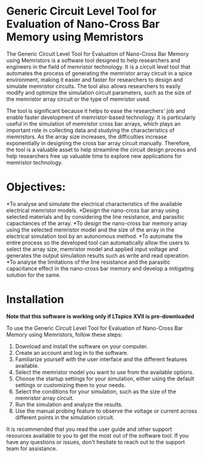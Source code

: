 # Generic Circuit Level Tool for Evaluation of Nano-Cross Bar Memory using Memristors
The Generic Circuit Level Tool for Evaluation of Nano-Cross Bar Memory using Memristors is a software tool designed to help researchers and engineers in the field of memristor technology. It is a circuit level tool that automates the process of generating the memristor array circuit in a spice environment, making it easier and faster for researchers to design and simulate memristor circuits. The tool also allows researchers to easily modify and optimize the simulation circuit parameters, such as the size of the memristor array circuit or the type of memristor used. 

The tool is significant because it helps to ease the researchers' job and enable faster development of memristor-based technology. It is particularly useful in the simulation of memristor cross bar arrays, which plays an important role in collecting data and studying the characteristics of memristors. As the array size increases, the difficulties increase exponentially in designing the cross bar array circuit manually. Therefore, the tool is a valuable asset to help streamline the circuit design process and help researchers free up valuable time to explore new applications for memristor technology.

# Objectives:
*To analyse and simulate the electrical characteristics of the available electrical memristor models. 
*Design the nano-cross bar array using selected materials and by considering the line resistance, and parasitic capacitances of the array. 
*To design the nano-cross bar memory array using the selected memristor model and the size of the array in the electrical simulation tool by an autonomous method. 
*To automate the entire process so the developed tool can automatically allow the users to select the array size, memristor model and applied input voltage and generates the output simulation results such as write and read operation.
*To analyse the limitations of the line resistance and the parasitic capacitance effect in the nano-cross bar memory and develop a mitigating solution for the same. 


# Installation
**Note that this software is working only if LTspice XVII is pre-downloaded**

To use the Generic Circuit Level Tool for Evaluation of Nano-Cross Bar Memory using Memristors, follow these steps:
1. Download and install the software on your computer.
2. Create an account and log in to the software.
3. Familiarize yourself with the user interface and the different features available.
4. Select the memristor model you want to use from the available options.
5. Choose the startup settings for your simulation, either using the default settings or customizing them to your needs.
6. Select the conditions for your simulation, such as the size of the memristor array circuit.
7. Run the simulation and analyze the results.
8. Use the manual probing feature to observe the voltage or current across different points in the simulation circuit.

It is recommended that you read the user guide and other support resources available to you to get the most out of the software tool. If you have any questions or issues, don't hesitate to reach out to the support team for assistance.



